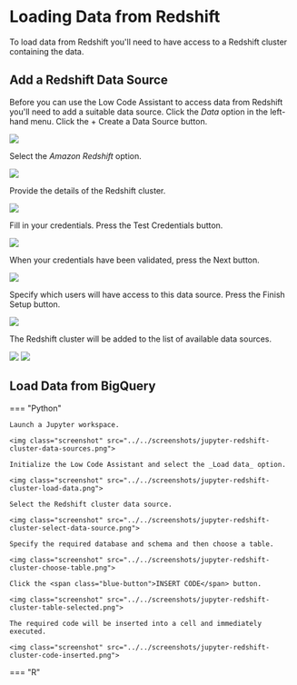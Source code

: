 # Loading Data from Redshift

<!-- https://user-images.githubusercontent.com/46192475/182823701-695fc350-b814-48bf-8ce9-ffed4d347f86.mp4 -->

To load data from Redshift you'll need to have access to a Redshift cluster containing the data.

## Add a Redshift Data Source

Before you can use the Low Code Assistant to access data from Redshift you'll need to add a suitable data source. Click the _Data_ option in the left-hand menu. Click the <span class="blue-button">+ Create a Data Source</span> button.

<img class="screenshot" src="../../screenshots/redshift-create-data-source.png">

Select the _Amazon Redshift_ option.

<img class="screenshot" src="../../screenshots/redshift-create-data-source-select.png">

Provide the details of the Redshift cluster.

<img class="screenshot" src="../../screenshots/redshift-create-data-source-cluster-details.png">

Fill in your credentials. Press the <span class="green-button">Test Credentials</span> button.

<img class="screenshot" src="../../screenshots/redshift-create-data-source-credentials.png">

When your credentials have been validated, press the <span class="blue-button">Next</span> button.

<img class="screenshot" src="../../screenshots/redshift-credentials-validated.png">

Specify which users will have access to this data source. Press the <span class="green-button">Finish Setup</span> button.

<img class="screenshot" src="../../screenshots/redshift-users.png">

The Redshift cluster will be added to the list of available data sources.

<img class="screenshot" src="../../screenshots/redshift-cluster-settings.png">
<img class="screenshot" src="../../screenshots/redshift-data-sources-list.png">

## Load Data from BigQuery

=== "Python"

    Launch a Jupyter workspace.

    <img class="screenshot" src="../../screenshots/jupyter-redshift-cluster-data-sources.png">

    Initialize the Low Code Assistant and select the _Load data_ option.

    <img class="screenshot" src="../../screenshots/jupyter-redshift-cluster-load-data.png">

    Select the Redshift cluster data source.

    <img class="screenshot" src="../../screenshots/jupyter-redshift-cluster-select-data-source.png">

    Specify the required database and schema and then choose a table.

    <img class="screenshot" src="../../screenshots/jupyter-redshift-cluster-choose-table.png">

    Click the <span class="blue-button">INSERT CODE</span> button.

    <img class="screenshot" src="../../screenshots/jupyter-redshift-cluster-table-selected.png">

    The required code will be inserted into a cell and immediately executed.

    <img class="screenshot" src="../../screenshots/jupyter-redshift-cluster-code-inserted.png">

=== "R"